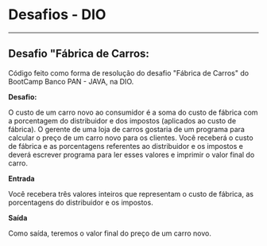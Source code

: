 # Desafios - DIO
---
## Desafio "Fábrica de Carros:
Código feito como forma de resolução do desafio "Fábrica de Carros" do BootCamp Banco PAN - JAVA, na DIO.

**Desafio:**

O custo de um carro novo ao consumidor é a soma do custo de fábrica com a porcentagem do distribuidor e dos impostos (aplicados ao custo de fábrica). O gerente de uma loja de carros gostaria de um programa para calcular o preço de um carro novo para os clientes. Você receberá o custo de fábrica e as porcentagens referentes ao distribuidor e os impostos e deverá escrever programa para ler esses valores e imprimir o valor final do carro.

**Entrada**

Você recebera três valores inteiros que representam o custo de fábrica, as porcentagens do distribuidor e os impostos.

**Saída**

Como saída, teremos o valor final do preço de um carro novo.
